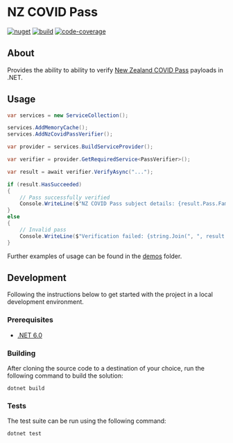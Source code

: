 # NZ COVID Pass

[![nuget][nuget-image]][nuget-url]
[![build][build-image]][build-url]
[![code-coverage][code-coverage-image]][code-coverage-url]

## About

Provides the ability to ability to verify [New Zealand COVID Pass](https://nzcp.covid19.health.nz/) payloads in .NET.

## Usage

```cs
var services = new ServiceCollection();

services.AddMemoryCache();
services.AddNzCovidPassVerifier();

var provider = services.BuildServiceProvider();

var verifier = provider.GetRequiredService<PassVerifier>();

var result = await verifier.VerifyAsync("...");

if (result.HasSucceeded)
{
    // Pass successfully verified
    Console.WriteLine($"NZ COVID Pass subject details: {result.Pass.FamilyName}, {result.Pass.GivenName} - {result.Pass.DateOfBirth}");
}
else
{    
    // Invalid pass
    Console.WriteLine($"Verification failed: {string.Join(", ", result.FailureReasons.Select(fr => fr.Code))}");
}
```

Further examples of usage can be found in the [demos](./demos/) folder.

## Development

Following the instructions below to get started with the project in a local development environment.

### Prerequisites

- [.NET 6.0](https://dotnet.microsoft.com/download/dotnet/6.0)

### Building

After cloning the source code to a destination of your choice, run the following command to build the solution:

```console
dotnet build
```

### Tests

The test suite can be run using the following command:

```console
dotnet test
```

[nuget-image]: https://img.shields.io/nuget/v/NzCovidPass.Core?style=flat-square
[nuget-url]: https://www.nuget.org/packages/NzCovidPass.Core
[build-image]: https://img.shields.io/github/workflow/status/JedS6391/NzCovidPass/CI?style=flat-square
[build-url]: https://github.com/JedS6391/NzCovidPass/actions/workflows/ci.yml
[code-coverage-image]: https://img.shields.io/codecov/c/github/JedS6391/NzCovidPass?style=flat-square
[code-coverage-url]: https://app.codecov.io/gh/JedS6391/NzCovidPass
